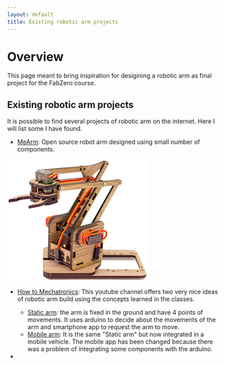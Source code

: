 ```yaml
---
layout: default
title: Existing robotic arm projects
---
```


# Overview

This page meant to bring inspiration for desigining a robotic arm as final project for the FabZero course.


## Existing robotic arm projects

It is possible to find several projects of robotic arm on the internet.
Here I will list some I have found.

* [MeArm](https://mearm.com): Open source robot arm designed using small number of components.

![mearm_wood](../assets/images/mearm_wood.png)

* [How to Mechatronics](): This youtube channel offers two very nice ideas of robotic arm build using the concepts learned in the classes.
	* [Static arm](https://www.youtube.com/watch?v=_B3gWd3A_SI&t=316s): the arm is fixed in the ground and have 4 points of movements. It uses arduino to decide about the movements of the arm and smartphone app to request the arm to move. 
	* [Mobile arm](https://www.youtube.com/watch?v=LBNRGBY5zN8): It is the same "Static arm" but now integrated in a mobile vehicle. The mobile app has been changed because there was a problem of integrating some components with the arduino.

*
